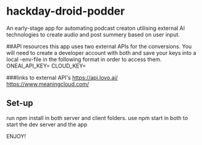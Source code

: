 # hackday-droid-podder
An early-stage app for automating podcast creaton utilising external AI technologies to create audio and post summery based on user input.

##API resources
this app uses two external APIs for the conversions. You will need to create a developer account with both and save your keys into a local -env-file in the following format in order to access them.
ONEAI_API_KEY=<YOUR-KEY-HERE>
CLOUD_KEY=<YOUR-KEY-HERE>

###links to external API's 
https://api.lovo.ai/
https://www.meaningcloud.com/


## Set-up
run npm install in both server and client folders. 
use npm start in both to start the dev server and the app

ENJOY! 
